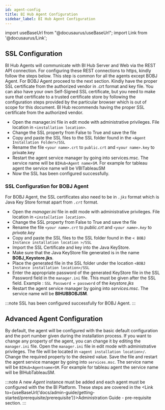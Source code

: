 ```yaml
---
id: agent-config
title: BI Hub Agent Configuration
sidebar_label: BI Hub Agent Configuration
---
```


import useBaseUrl from "@docusaurus/useBaseUrl";
import Link from '@docusaurus/Link';

## SSL Configuration

BI Hub Agents will communicate with BI Hub Server and Web via the REST API connection. For configuring these REST connections to https, kindly follow the steps below. This step is common for all the agents except BOBJ Agent. For BOBJ Agent proceed to the next section. Kindly have the proper SSL certificate from the authorized vendor in .crt format and key file. You can also have your own Self-Signed SSL certificate, but you need to make sure that certificate to a trusted certificate store by following the configuration steps provided by the particular browser which is out of scope for this document. BI Hub recommends having the proper SSL certificate from the authorized vendor.

- Open the manager.ini file in edit mode with administrative privileges. File location in `<installation location>`.
- Change the SSL property from False to True and save the file
- Copy and paste the SSL files to the SSL folder found in the `<Agent Installation Folder>/SSL`
- Rename the file `<your name>.crt` to `public.crt` and `<your name>.key` to private.key
- Restart the agent service manager by going into services.msc. The service name will be `BIHub<Agent name>SM`. For example for tableau agent the service name will be VBITableauSM
- Now the SSL has been configured successfully.
  
### SSL Configuration for BOBJ Agent

For BOBJ Agent, the SSL certificates also need to be in *`.jks`* format which is Java Key Store format apart from *`.crt`* format.

* Open the *manager.ini* file in edit mode with administrative privileges. File location in *`<installation location>`*.
* Change the SSL property from False to True and save the file
* Rename the file *`<your name>.crt`* to *public.crt* and *`<your name>.key`* to *private.key*
* Copy and paste the SSL files to the SSL folder found in the `< BOBJ Instance installation location >/SSL`
* Import the SSL Certificate and key into the Java KeyStore.
* Make sure that the Java KeyStore file generated is in the name **BOBJ_Keystore.jks**.
* Place the generated file in the SSL folder under the location `<BOBJ Instance installation location>/SSL`
* Enter the appropriate password of the generated KeyStore file in the SSL Password field in the `manager.ini` file.
This must be given after the SSL field. 
Example : `SSL Password = password` of the *keystore.jks*
* Restart the agent service manager by going into *services.msc*. The service name will be **BIHUBBOBJSM**.

:::note
SSL has been configured successfully for BOBJ Agent.
:::

## Advanced Agent Configuration

By default, the agent will be configured with the basic default configuration and the port number given during the installation process. 
If you want to change any property of the agent, you can change it by editing the `manager.ini` file. 
Open the `manager.ini` file in edit mode with administrative privileges. The file will be located in `<agent installation location>/`.
Change the required property to the desired value. Save the file and restart the agent service manager by going into `services.msc`. 
The service name will be `BIHub<Agentname>SM`. 
For example for tableau agent the service name will be BIHubTableauSM.

:::note
A new *Agent* instance must be added and each agent must be configured with the the BI Platform. These steps are covered in the <Link to={useBaseUrl('docs/admin-guide/getting-started/prerequisite/prerequisite')}>Administration Guide - pre-requisite</Link> section.
:::